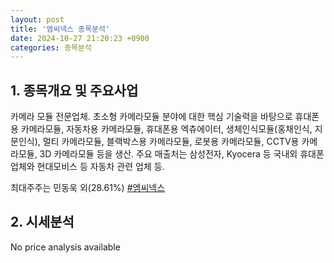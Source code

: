 ```yaml
---
layout: post
title: '엠씨넥스 종목분석'
date: 2024-10-27 21:20:23 +0900
categories: 종목분석
---
```


## 1. 종목개요 및 주요사업

카메라 모듈 전문업체. 초소형 카메라모듈 분야에 대한 핵심 기술력을 바탕으로 휴대폰용 카메라모듈, 자동차용 카메라모듈, 휴대폰용 엑츄에이터, 생체인식모듈(홍채인식, 지문인식), 멀티 카메라모듈, 블랙박스용 카메라모듈, 로봇용 카메라모듈, CCTV용 카메라모듈, 3D 카메라모듈 등을 생산. 주요 매출처는 삼성전자, Kyocera 등 국내외 휴대폰 업체와 현대모비스 등 자동차 관련 업체 등.

최대주주는 민동욱 외(28.61%)
[#엠씨넥스](#)

## 2. 시세분석

No price analysis available
